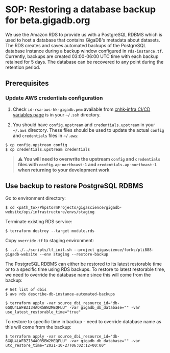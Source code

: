 # SOP: Restoring a database backup for beta.gigadb.org

We use the Amazon RDS to provide us with a PostgreSQL RDBMS which is used to 
host a database that contains GigaDB's metadata about datasets. The RDS creates
and saves automated backups of the PostgreSQL database instance during a 
backup window configured in `rds-instance.tf`. Currently, backups are created
03:00-06:00 UTC time with each backup retained for 5 days. The database can be
recovered to any point during the retention period.

## Prerequisites

### Update AWS credentials configuration

1. Check `id-rsa-aws-hk-gigadb.pem` available from [cnhk-infra CI/CD variables page](https://gitlab.com/gigascience/cnhk-infra/-/settings/ci_cd)
is in  your `~/.ssh` directory.

2. You should have `config.upstream` and `credentials.upstream` in your 
`~/.aws` directory. These files should be used to update the actual `config`
and `credentials` files in `~/.aws`:
```
$ cp config.upstream config
$ cp credentials.upstream credentials
```
> :warning: **You will need to overwrite the upstream `config` and `credentials` files with `config.ap-northeast-1` and `credentials.ap-northeast-1` when returning to your development work**

## Use backup to restore PostgreSQL RDBMS

Go to environment directory:
```
$ cd <path_to>/PhpstormProjects/gigascience/gigadb-website/ops/infrastructure/envs/staging
```

Terminate existing RDS service:
```
$ terraform destroy --target module.rds
```

Copy `override.tf` to staging environment:
```
$ ../../../scripts/tf_init.sh --project gigascience/forks/pli888-gigadb-website --env staging --restore-backup
```

The PostgreSQL RDBMS can either be restored to its latest restorable time or to 
a specific time using RDS backups. To restore to latest restorable time, we need
to override the database name since this will come from the backup:
```
# Get list of dbis
$ aws rds describe-db-instance-automated-backups

$ terraform apply -var source_dbi_resource_id="db-6GQU4LWFBZI34AOR5BW2MEQFLU" -var gigadb_db_database="" -var use_latest_restorable_time="true"
```

To restore to specific time in backup - need to override database name as this 
will come from the backup:
```
$ terraform apply -var source_dbi_resource_id="db-6GQU4LWFBZI34AOR5BW2MEQFLU" -var gigadb_db_database="" -var utc_restore_time="2021-10-27T06:02:12+00:00"
```
